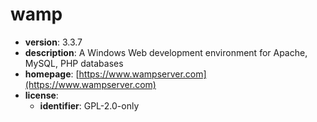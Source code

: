 # wamp

- **version**: 3.3.7
- **description**: A Windows Web development environment for Apache, MySQL, PHP databases
- **homepage**: [https://www.wampserver.com](https://www.wampserver.com)
- **license**:
  - **identifier**: GPL-2.0-only

